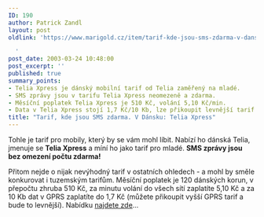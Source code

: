 ```yaml
---
ID: 190
author: Patrick Zandl
layout: post
oldlink: 'https://www.marigold.cz/item/tarif-kde-jsou-sms-zdarma-v-dansku-telia-xpress

  '
post_date: 2003-03-24 10:48:00
post_excerpt: ''
published: true
summary_points:
- Telia Xpress je dánský mobilní tarif od Telia zaměřený na mladé.
- SMS zprávy jsou v tarifu Telia Xpress neomezeně a zdarma.
- Měsíční poplatek Telia Xpress je 510 Kč, volání 5,10 Kč/min.
- Data v Telia Xpress stojí 1,7 Kč/10 Kb, lze přikoupit levnější tarif.
title: "Tarif, kde jsou SMS zdarma. V Dánsku: Telia Xpress"
---
```


<p>
Tohle je tarif pro mobily, který by se vám mohl líbit. Nabízí ho dánská Telia, jmenuje se <STRONG>Telia Xpress</STRONG>&#160;a míní ho jako tarif pro mladé. <STRONG>SMS zprávy jsou bez omezení počtu zdarma!</STRONG></p>

<p>
Přitom nejde o nijak nevýhodný tarif v ostatních ohledech - a mohl by směle konkurovat i tuzemským tarifům. Měsíční poplatek je 120 dánských korun, v přepočtu zhruba 510 Kč, za minutu volání do všech sítí zaplatíte 5,10 Kč a za 10 Kb dat v GPRS zaplatíte do 1,7 Kč (můžete přikoupit vyšší GPRS tarif a bude to levnější). Nabídku <A href="http://www.telekaeden-glostrup.dk/telekaeden/index2.html" target=_blank>najdete zde</A>...</p>

<p>
&#160;</p>